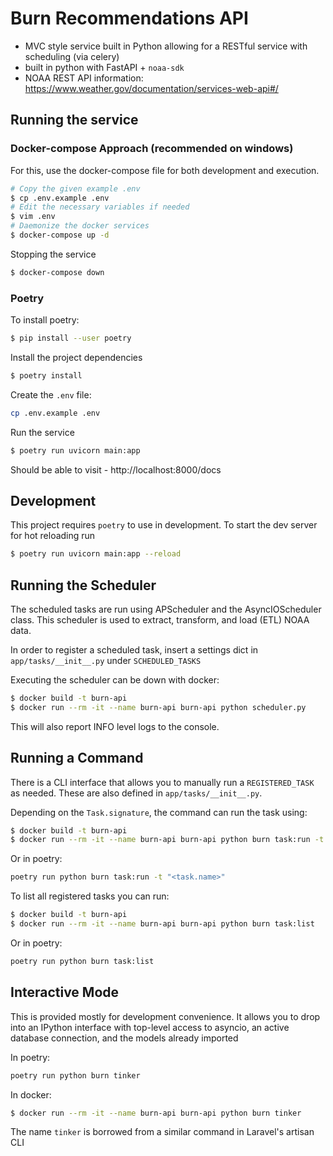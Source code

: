 # Burn Recommendations API

- MVC style service built in Python allowing for a RESTful service with scheduling (via celery)
- built in python with FastAPI + `noaa-sdk`
- NOAA REST API information: https://www.weather.gov/documentation/services-web-api#/

## Running the service


### Docker-compose Approach (recommended on windows)

For this, use the docker-compose file for both development and execution.

```bash
# Copy the given example .env
$ cp .env.example .env
# Edit the necessary variables if needed
$ vim .env
# Daemonize the docker services
$ docker-compose up -d
```

Stopping the service

```bash
$ docker-compose down
```


### Poetry

To install poetry:

```bash
$ pip install --user poetry
```

Install the project dependencies

```bash
$ poetry install
```

Create the `.env` file:

```bash
cp .env.example .env
```

Run the service

```bash
$ poetry run uvicorn main:app
```

Should be able to visit - http://localhost:8000/docs


## Development

This project requires `poetry` to use in development. To start the dev server for hot reloading run

```bash
$ poetry run uvicorn main:app --reload
```


## Running the Scheduler

The scheduled tasks are run using APScheduler and the AsyncIOScheduler class. This scheduler is used to extract, transform, and load (ETL) NOAA data.

In order to register a scheduled task, insert a settings dict in `app/tasks/__init__.py` under `SCHEDULED_TASKS`

Executing the scheduler can be down with docker:

```bash
$ docker build -t burn-api
$ docker run --rm -it --name burn-api burn-api python scheduler.py
```

This will also report INFO level logs to the console.


## Running a Command

There is a CLI interface that allows you to manually run a `REGISTERED_TASK` as needed. These are also defined in `app/tasks/__init__.py`.

Depending on the `Task.signature`, the command can run the task using:

```bash
$ docker build -t burn-api
$ docker run --rm -it --name burn-api burn-api python burn task:run -t "<task.name>"
```

Or in poetry:

```bash
poetry run python burn task:run -t "<task.name>"
```

To list all registered tasks you can run:

```bash
$ docker build -t burn-api
$ docker run --rm -it --name burn-api burn-api python burn task:list
```

Or in poetry:

```bash
poetry run python burn task:list
```


## Interactive Mode

This is provided mostly for development convenience. It allows you to drop into an IPython interface with top-level access to asyncio, an active database connection, and the models already imported

In poetry:

```bash
poetry run python burn tinker
```

In docker:

```bash
$ docker run --rm -it --name burn-api burn-api python burn tinker
```

The name `tinker` is borrowed from a similar command in Laravel's artisan CLI



